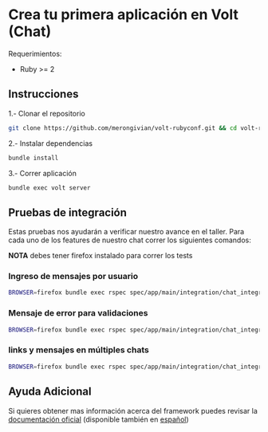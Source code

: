 # Crea tu primera aplicación en Volt (Chat)

Requerimientos:
* Ruby >= 2

## Instrucciones

1.- Clonar el repositorio
```bash
git clone https://github.com/merongivian/volt-rubyconf.git && cd volt-rubyconf
```
2.- Instalar dependencias
```bash
bundle install
```
3.- Correr aplicación
```bash
bundle exec volt server
```

## Pruebas de integración

Estas pruebas nos ayudarán a verificar nuestro avance en el taller.
Para cada uno de los features de nuestro chat correr los siguientes comandos:

**NOTA** debes tener firefox instalado para correr los tests

### Ingreso de mensajes por usuario
```bash
BROWSER=firefox bundle exec rspec spec/app/main/integration/chat_integration_spec.rb:18
```
### Mensaje de error para validaciones
```bash
BROWSER=firefox bundle exec rspec spec/app/main/integration/chat_integration_spec.rb:33
```
### links y mensajes en múltiples chats
```bash
BROWSER=firefox bundle exec rspec spec/app/main/integration/chat_integration_spec.rb:42
```
## Ayuda Adicional

Si quieres obtener mas información acerca del framework puedes revisar
la [documentación oficial](http://docs.voltframework.com/en/index.html)
(disponible también en [español](http://docs.voltframework.com/es/index.html))


